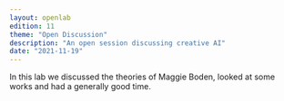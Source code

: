 ```yaml
---
layout: openlab
edition: 11
theme: "Open Discussion"
description: "An open session discussing creative AI"
date: "2021-11-19"
---
```


In this lab we discussed the theories of Maggie Boden, looked at some works and had a generally good time.
